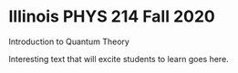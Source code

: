 # Illinois PHYS 214 Fall 2020

Introduction to Quantum Theory

Interesting text that will excite students to learn goes here.
